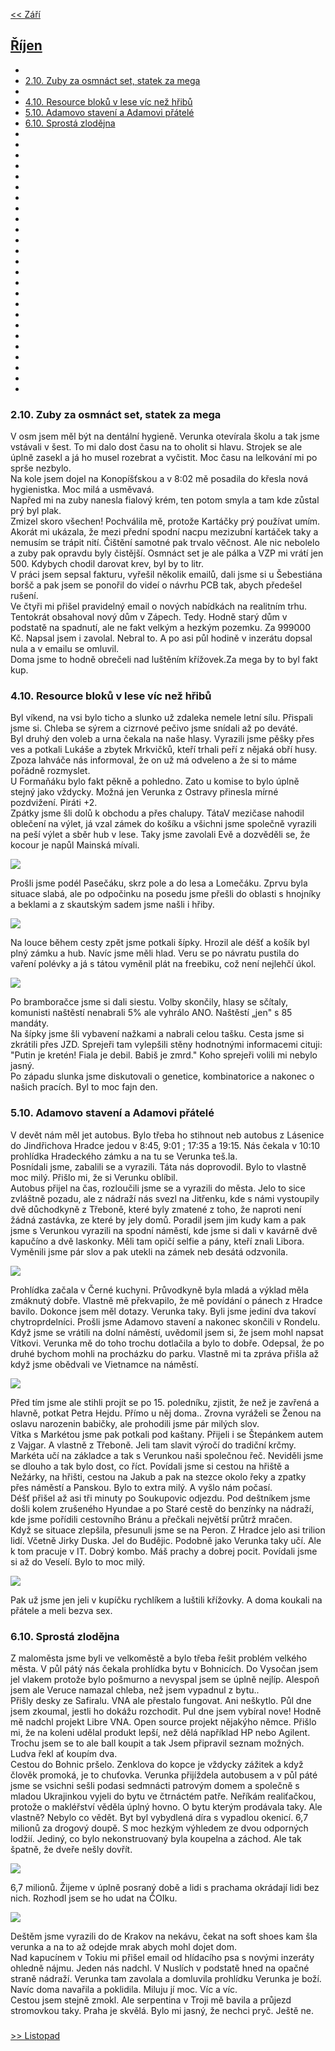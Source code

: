 [<< Září](2025_september.md)<br>

## [Říjen](2025.md)  


- [](#)
- [2.10. Zuby za osmnáct set, statek za mega](#210-zuby-za-osmnáct-set-statek-za-mega)
- [](#-1)
- [4.10. Resource bloků v lese víc než hřibů](#410-resource-bloků-v-lese-víc-než-hřibů)
- [5.10. Adamovo stavení a Adamovi přátelé](#510-adamovo-stavení-a-adamovi-přátelé)
- [6.10. Sprostá zlodějna](#610-sprostá-zlodějna)
- [](#-2)
- [](#-3)
- [](#-4)
- [](#-5)
- [](#-6)
- [](#-7)
- [](#-8)
- [](#-9)
- [](#-10)
- [](#-11)
- [](#-12)
- [](#-13)
- [](#-14)
- [](#-15)
- [](#-16)
- [](#-17)
- [](#-18)
- [](#-19)
- [](#-20)
- [](#-21)
- [](#-22)
- [](#-23)
- [](#-24)
- [](#-25)
- [](#-26)


### 


### 2.10. Zuby za osmnáct set, statek za mega

V osm jsem měl být na dentální hygieně. Verunka otevírala školu a tak jsme vstávali v šest. To mi dalo dost času na to oholit si hlavu. Strojek se ale úplně zasekl a já ho musel rozebrat a vyčistit. Moc času na lelkování mi po sprše nezbylo.<br>
Na kole jsem dojel na Konopíšťskou a v 8:02 mě posadila do křesla nová hygienistka. Moc milá a usměvavá.<br>
Napřed mi na zuby nanesla fialový krém, ten potom smyla a tam kde zůstal prý byl plak.<br>
Zmizel skoro všechen! Pochválila mě, protože Kartáčky prý používat umím. Akorát mi ukázala, že mezi přední spodní nacpu mezizubní kartáček taky a nemusím se trápit nití. Čištění samotné pak trvalo věčnost. Ale nic nebolelo a zuby pak opravdu byly čistější. Osmnáct set je ale pálka a VZP mi vrátí jen 500. Kdybych chodil darovat krev, byl by to litr.<br>
V práci jsem sepsal fakturu, vyřešil několik emailů, dali jsme si u Šebestiána boršč a pak jsem se ponořil do videí o návrhu PCB tak, abych předešel rušení.<br>
Ve čtyři mi přišel pravidelný email o nových nabídkách na realitním trhu. Tentokrát obsahoval nový dům v Zápech. Tedy. Hodně starý dům v podstatě na spadnutí, ale ne fakt velkým a hezkým pozemku. Za 999000 Kč. Napsal jsem i zavolal. Nebral to. A po asi půl hodině v inzerátu dopsal nula a v emailu se omluvil.<br>
Doma jsme to hodně obrečeli nad luštěním křížovek.Za mega by to byl fakt kup.<br>

###


### 4.10. Resource bloků v lese víc než hřibů

Byl víkend, na vsi bylo ticho a slunko už zdaleka nemele letní sílu. Přispali jsme si. Chleba se sýrem a cizrnové pečivo jsme snídali až po deváté.<br>
Byl druhý den voleb a urna čekala na naše hlasy. Vyrazili jsme pěšky přes ves a potkali Lukáše a zbytek Mrkvičků, kteří trhali peří z nějaká obří husy. Zpoza lahváče nás informoval, že on už má odveleno a že si to máme pořádně rozmyslet.<br>
U Formaňáku bylo fakt pěkně a pohledno. Zato u komise to bylo úplně stejný jako vždycky. Možná jen Verunka z Ostravy přinesla mírné pozdvižení. Piráti +2.<br>
Zpátky jsme šli dolů k obchodu a přes chalupy. TátaV mezičase nahodil oblečení na výlet, já vzal zámek do košíku a všichni jsme společně vyrazili na peší výlet a sběr hub v lese. Taky jsme zavolali Evě a dozvěděli se, že kocour je napůl Mainská mívali.<br>

<a href="../images/2025_october/04_3.jpg" target="_blank"><img src="../images/thumbnails/2025_october/04_3.jpg"></a>

Prošli jsme podél Pasečáku, skrz pole a do lesa a Lomečáku. Zprvu byla situace slabá, ale po odpočinku na posedu jsme přešli do oblasti s hnojníky a beklami a z skautským sadem jsme našli i hřiby.<br>

<a href="../images/2025_october/04_2.jpg" target="_blank"><img src="../images/thumbnails/2025_october/04_2.jpg"></a>

Na louce během cesty zpět jsme potkali šípky. Hrozil ale déšť a košík byl plný zámku a hub. Navíc jsme měli hlad. Veru se po návratu pustila do vaření polévky a já s tátou vyměnil plát na freebiku, což není nejlehčí úkol.<br>

<a href="../images/2025_october/04_1.jpg" target="_blank"><img src="../images/thumbnails/2025_october/04_1.jpg"></a>

Po bramboračce jsme si dali siestu. Volby skončily, hlasy se sčítaly, komunisti naštěstí nenabrali 5% ale vyhrálo ANO. Naštěstí „jen" s 85 mandáty.<br>
Na šípky jsme šli vybavení nažkami a nabrali celou tašku. Cesta jsme si zkrátili přes JZD. Sprejeři tam vylepšili stěny hodnotnými informacemi cituji: "Putin je kretén! Fiala je debil. Babiš je zmrd." Koho sprejeři volili mi nebylo jasný.<br>
Po západu slunka jsme diskutovali o genetice, kombinatorice a nakonec o našich pracích. Byl to moc fajn den.<br>

### 5.10. Adamovo stavení a Adamovi přátelé

V devět nám měl jet autobus. Bylo třeba ho stihnout neb autobus z Lásenice do Jindřichova Hradce jedou v 8:45, 9:01 ; 17:35 a 19:15. Nás čekala v 10:10 prohlídka Hradeckého zámku a na tu se Verunka teš.la.<br>
Posnídali jsme, zabalili se a vyrazili. Táta nás doprovodil. Bylo to vlastně moc milý. Přišlo mi, že si Verunku oblíbil.<br>
Autobus přijel na čas, rozloučili jsme se a vyrazili do města. Jelo to sice zvláštně pozadu, ale z nádraží nás svezl na Jitřenku, kde s námi vystoupily dvě důchodkyně z Třeboně, které byly zmatené z toho, že naproti není žádná zastávka, ze které by jely domů. Poradil jsem jim kudy kam a pak jsme s Verunkou vyrazili na spodní náměstí, kde jsme si dali v kavárně dvě kapučíno a dvě laskonky. Měli tam opičí selfie a pány, kteří znali Libora. Vyměnili jsme pár slov a pak utekli na zámek neb desátá odzvonila.<br>

<a href="../images/2025_october/05_1.jpg" target="_blank"><img src="../images/thumbnails/2025_october/05_1.jpg"></a>

Prohlídka začala v Černé kuchyni. Průvodkyně byla mladá a výklad měla zmáknutý dobře. Vlastně mě překvapilo, že mě povídání o pánech z Hradce bavilo. Dokonce jsem měl dotazy. Verunka taky. Byli jsme jediní dva takoví chytroprdelníci. Prošli jsme Adamovo stavení a nakonec skončili v Rondelu.<br>
Když jsme se vrátili na dolní náměstí, uvědomil jsem si, že jsem mohl napsat Vítkovi. Verunka mě do toho trochu dotlačila a bylo to dobře. Odepsal, že po druhé bychom mohli na procházku do parku. Vlastně mi ta zpráva přišla až když jsme obědvali ve Vietnamce na náměstí.<br>

<a href="../images/2025_october/05_2.jpg" target="_blank"><img src="../images/thumbnails/2025_october/05_2.jpg"></a>

Před tím jsme ale stihli projít se po 15. poledníku, zjistit, že než je zavřená a hlavně, potkat Petra Hejdu. Přímo u něj doma.. Zrovna vyráželi se Ženou na oslavu narozenin babičky, ale prohodili jsme pár milých slov.<br>
Vítka s Markétou jsme pak potkali pod kaštany. Přijeli i se Štepánkem autem z Vajgar. A vlastně z Třeboně. Jeli tam slavit výročí do tradiční krčmy.<br>
Markéta učí na základce a tak s Verunkou naši společnou řeč. Neviděli jsme se dlouho a tak bylo dost, co říct. Povídali jsme si cestou na hřiště a Nežárky, na hřišti, cestou na Jakub a pak na stezce okolo řeky a zpatky přes náměstí a Panskou. Bylo to extra milý. A vyšlo nám počasí.<br>
Déšť přišel až asi tři minuty po Soukupovic odjezdu. Pod deštníkem jsme došli kolem zrušeného Hyundae a po Staré cestě do benzínky na nádraží, kde jsme pořídili cestovního Bránu a přečkali největší průtrž mračen.<br>
Když se situace zlepšila, přesunuli jsme se na Peron. Z Hradce jelo asi trilion lidí. Včetně Jirky Duska. Jel do Budějic. Podobně jako Verunka taky učí. Ale k tom pracuje v IT. Dobrý kombo. Máš prachy a dobrej pocit. Povídali jsme si až do Veselí. Bylo to moc milý.<br>

<a href="../images/2025_october/05_3.jpg" target="_blank"><img src="../images/thumbnails/2025_october/05_3.jpg"></a>

Pak už jsme jen jeli v kupíčku rychlíkem a luštili křížovky. A doma koukali na přátele a meli bezva sex.<br>

### 6.10. Sprostá zlodějna

Z maloměsta jsme byli ve velkoměstě a bylo třeba řešit problém velkého města. V půl pátý nás čekala prohlídka bytu v Bohnicích. Do Vysočan jsem jel vlakem protože bylo pošmurno a nevyspal jsem se úplně nejlíp. Alespoň jsem ale Veruce namazal chleba, než jsem vypadnul z bytu..<br>
Přišly desky ze Safiralu. VNA ale přestalo fungovat. Ani neškytlo. Půl dne jsem zkoumal, jestli ho dokážu rozchodit. Pul dne jsem vybíral nove! Hodně mě nadchl projekt Libre VNA. Open source projekt nějakýho němce. Přišlo mi, že na koleni udělal produkt lepší, než dělá například HP nebo Agilent. Trochu jsem se to ale ball koupit a tak Jsem připravil seznam možných. Ludva řekl ať koupím dva.<br>
Cestou do Bohnic pršelo. Zenklova do kopce je vždycky zážitek a když člověk promoká, je to chuťovka. Verunka přijíždela autobusem a v půl páté jsme se vsichni sešli podasi sedmnácti patrovým domem a společně s mladou Ukrajinkou vyjeli do bytu ve čtrnáctém patře. Neříkám realiťačkou, protože o makléřství věděla úplný hovno. O bytu kterým prodávala taky. Ale vlastně? Nebylo co vědět. Byt byl vybydlená díra s vypadlou okenicí. 6,7 milionů za drogový doupě. S moc hezkým výhledem ze dvou odporných lodžií. Jediný, co bylo nekonstruovaný byla koupelna a záchod. Ale tak špatně, že dveře nešly dovřít.<br>

<a href="../images/2025_october/06_1.jpg" target="_blank"><img src="../images/thumbnails/2025_october/06_1.jpg"></a>

6,7 milionů. Žijeme v úplně posraný době a lidi s prachama okrádají lidi bez nich. Rozhodl jsem se ho udat na ČOIku.<br>

<a href="../images/2025_october/06_2.jpg" target="_blank"><img src="../images/thumbnails/2025_october/06_2.jpg"></a>

Deštěm jsme vyrazili do de Krakov na nekávu, čekat na soft shoes kam šla verunka a na to až odejde mrak abych mohl dojet dom.<br>
Nad kapucínem v Tokiu mi přišel email od hlídacího psa s novými inzeráty ohledně nájmu. Jeden nás nadchl. V Nuslích v podstatě hned na opačné straně nádraží. Verunka tam zavolala a domluvila prohlídku Verunka je boží.<br>
Navíc doma navařila a poklidila. Miluju jí moc. Víc a víc.<br>
Cestou jsem stejně zmokl. Ale serpentina v Troji mě bavila a průjezd stromovkou taky. Praha je skvělá. Bylo mi jasný, že nechci pryč. Ještě ne.<br>

###


###


###


###


###


###


###


###


###


###


###


###


###


###


###


###


###


###


###


###


###


###


###


###


###

[>> Listopad](2025_november.md)<br>
